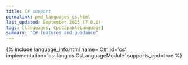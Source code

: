 ```yaml
---
title: C# support
permalink: pmd_languages_cs.html
last_updated: September 2023 (7.0.0)
tags: [languages, CpdCapableLanguage]
summary: "C# features and guidance"
---
```


{% include language_info.html name='C#' id='cs' implementation='cs::lang.cs.CsLanguageModule' supports_cpd=true %}
